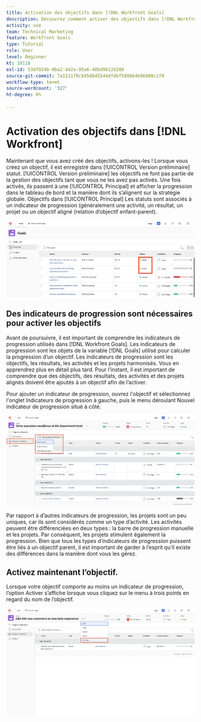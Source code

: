 ```yaml
---
title: Activation des objectifs dans [!DNL Workfront Goals]
description: Découvrez comment activer des objectifs dans [!DNL Workfront Goals] une fois que vous les avez créés.
activity: use
team: Technical Marketing
feature: Workfront Goals
type: Tutorial
role: User
level: Beginner
kt: 10118
exl-id: 53df924b-0ba2-442a-95a6-40bd9b12d206
source-git-commit: 7a1211f0c8450845544dfdbf588864b96900c1f0
workflow-type: tm+mt
source-wordcount: '327'
ht-degree: 0%

---
```


# Activation des objectifs dans [!DNL Workfront]

Maintenant que vous avez créé des objectifs, activons-les ! Lorsque vous créez un objectif, il est enregistré dans [!UICONTROL Version préliminaire] statut. [!UICONTROL Version préliminaire] les objectifs ne font pas partie de la gestion des objectifs tant que vous ne les avez pas activés. Une fois activés, ils passent à une [!UICONTROL Principal] et afficher la progression dans le tableau de bord et la manière dont ils s’alignent sur la stratégie globale. Objectifs dans [!UICONTROL Principal] Les statuts sont associés à un indicateur de progression (généralement une activité, un résultat, un projet ou un objectif aligné (relation d’objectif enfant-parent).

![Capture d’écran d’un objectif dans l’état Brouillon des objectifs de Workfront](assets/04-workfront-goals-activate-goals.png)

## Des indicateurs de progression sont nécessaires pour activer les objectifs

Avant de poursuivre, il est important de comprendre les indicateurs de progression utilisés dans [!DNL Workfront Goals]. Les indicateurs de progression sont les objets de la variable [!DNL Goals] utilisé pour calculer la progression d’un objectif. Les indicateurs de progression sont les objectifs, les résultats, les activités et les projets harmonisés. Vous en apprendrez plus en détail plus tard. Pour l’instant, il est important de comprendre que des objectifs, des résultats, des activités et des projets alignés doivent être ajoutés à un objectif afin de l’activer.

Pour ajouter un indicateur de progression, ouvrez l&#39;objectif et sélectionnez l&#39;onglet Indicateurs de progression à gauche, puis le menu déroulant Nouvel indicateur de progression situé à côté.

![Capture d’écran montrant les résultats, les activités et les projets, ainsi que les indicateurs de progression des objectifs.](assets/05-workfront-goals-progress-indicators.png)

Par rapport à d’autres indicateurs de progression, les projets sont un peu uniques, car ils sont considérés comme un type d’activité. Les activités peuvent être différenciées en deux types : la barre de progression manuelle et les projets. Par conséquent, les projets stimulent également la progression. Bien que tous les types d’indicateurs de progression puissent être liés à un objectif parent, il est important de garder à l’esprit qu’il existe des différences dans la manière dont vous les gérez.

## Activez maintenant l’objectif.

Lorsque votre objectif comporte au moins un indicateur de progression, l’option Activer s’affiche lorsque vous cliquez sur le menu à trois points en regard du nom de l’objectif.

![Capture d’écran montrant comment activer un objectif.](assets/activate-a-goal-with-a-result.png)
